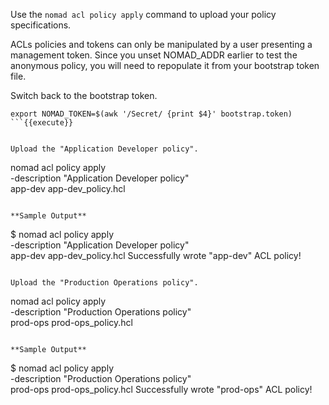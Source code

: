 Use the `nomad acl policy apply` command to upload your policy specifications.

ACLs policies and tokens can only be manipulated by a user presenting a
management token. Since you unset NOMAD_ADDR earlier to test the anonymous
policy, you will need to repopulate it from your bootstrap token file.

Switch back to the bootstrap token.

```
export NOMAD_TOKEN=$(awk '/Secret/ {print $4}' bootstrap.token)
```{{execute}}


Upload the "Application Developer policy".

```
nomad acl policy apply \
  -description "Application Developer policy" \
  app-dev app-dev_policy.hcl
```{{execute}}

**Sample Output**

```
$ nomad acl policy apply \
  -description "Application Developer policy" \
  app-dev app-dev_policy.hcl
Successfully wrote "app-dev" ACL policy!
```

Upload the "Production Operations policy".

```
nomad acl policy apply \
  -description "Production Operations policy" \
  prod-ops prod-ops_policy.hcl
```{{execute}}

**Sample Output**

```
$ nomad acl policy apply \
  -description "Production Operations policy" \
  prod-ops prod-ops_policy.hcl
Successfully wrote "prod-ops" ACL policy!
```
